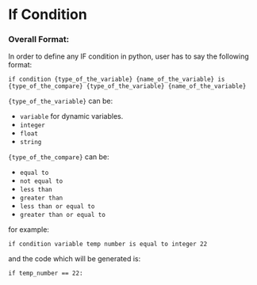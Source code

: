 # If Condition
### Overall Format:
In order to define any IF condition in python, user has to say the following format:

    if condition {type_of_the_variable} {name_of_the_variable} is {type_of_the_compare} {type_of_the_variable} {name_of_the_variable}
    
`{type_of_the_variable}` can be:
- `variable` for dynamic variables.
- `integer`
- `float`
- `string`

`{type_of_the_compare}` can be:
- `equal to`
- `not equal to`
- `less than`
- `greater than`
- `less than or equal to`
- `greater than or equal to`

for example:

    if condition variable temp number is equal to integer 22

and the code which will be generated is:

    if temp_number == 22: